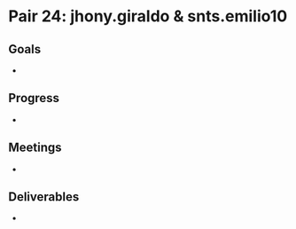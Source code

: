 # Pair 24: jhony.giraldo & snts.emilio10

## Goals
- 

## Progress
- 

## Meetings
- 

## Deliverables
- 

